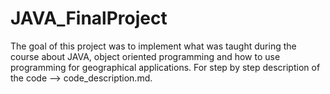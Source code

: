 # JAVA_FinalProject

The goal of this project was to implement what was taught during the course about JAVA, object oriented programming and how to use programming for geographical applications.
For step by step description of the code --> code_description.md.




